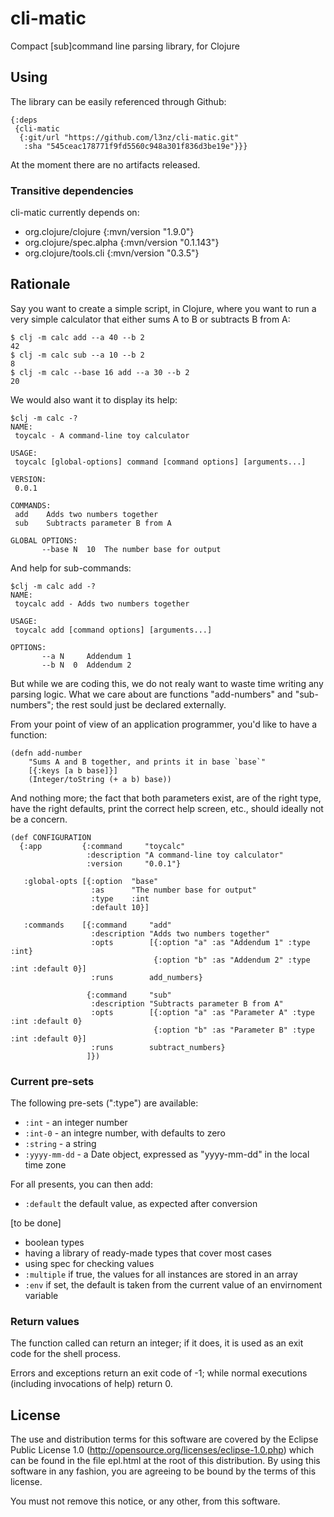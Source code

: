 # cli-matic
Compact [sub]command line parsing library, for Clojure

## Using

The library can be easily referenced through Github:

	{:deps
	 {cli-matic
	  {:git/url "https://github.com/l3nz/cli-matic.git"
	   :sha "545ceac178771f9fd5560c948a301f836d3be19e"}}}

At the moment there are no artifacts released.

### Transitive dependencies

cli-matic currently depends on:

* org.clojure/clojure {:mvn/version "1.9.0"}
* org.clojure/spec.alpha {:mvn/version "0.1.143"}
* org.clojure/tools.cli {:mvn/version "0.3.5"} 


## Rationale

Say you want to create a simple script, in Clojure, where you want
to run a very simple calculator that either sums A to B or subtracts B from A:


	$ clj -m calc add --a 40 --b 2
	42
	$ clj -m calc sub --a 10 --b 2
	8
	$ clj -m calc --base 16 add --a 30 --b 2
	20

We would also want it to display its help:

	$clj -m calc -?
	NAME:
	 toycalc - A command-line toy calculator

	USAGE:
	 toycalc [global-options] command [command options] [arguments...]

	VERSION:
	 0.0.1

	COMMANDS:
	 add    Adds two numbers together
	 sub    Subtracts parameter B from A

	GLOBAL OPTIONS:
	       --base N  10  The number base for output


And help for sub-commands:

	$clj -m calc add -?
	NAME:
	 toycalc add - Adds two numbers together

	USAGE:
	 toycalc add [command options] [arguments...]

	OPTIONS:
	       --a N     Addendum 1
	       --b N  0  Addendum 2

But while we are coding this, we do not realy want to waste time writing any parsing logic.
What we care about are functions "add-numbers" and "sub-numbers"; the rest sould just be declared externally.

From your point of view of an application programmer, you'd like to have a function:

	(defn add-number
		"Sums A and B together, and prints it in base `base`"
		[{:keys [a b base]}]
		(Integer/toString (+ a b) base))

And nothing more; the fact that both parameters exist, are of the right type, have the right defaults, print
the correct help screen, etc., should ideally not be a concern.


	(def CONFIGURATION
	  {:app         {:command     "toycalc"
	                 :description "A command-line toy calculator"
	                 :version     "0.0.1"}

	   :global-opts [{:option  "base"
	                  :as      "The number base for output"
	                  :type    :int
	                  :default 10}]

	   :commands    [{:command     "add"
	                  :description "Adds two numbers together"
	                  :opts        [{:option "a" :as "Addendum 1" :type :int}
	                                {:option "b" :as "Addendum 2" :type :int :default 0}]
	                  :runs        add_numbers}

	                 {:command     "sub"
	                  :description "Subtracts parameter B from A"
	                  :opts        [{:option "a" :as "Parameter A" :type :int :default 0}
	                                {:option "b" :as "Parameter B" :type :int :default 0}]
	                  :runs        subtract_numbers}
	                 ]})

### Current pre-sets

The following pre-sets (":type") are available:

* `:int` - an integer number
* `:int-0` - an integre number, with defaults to zero
* `:string` - a string
* `:yyyy-mm-dd` - a Date object, expressed as "yyyy-mm-dd" in the local time zone

For all presents, you can then add:

* `:default` the default value, as expected after conversion

[to be done]

* boolean types
* having a library of ready-made types that cover most cases
* using spec for checking values
* `:multiple` if true, the values for all instances are stored in an array
* `:env` if set, the default is taken from the current value of an envirnoment variable


### Return values

The function called can return an integer; if it does, it is used as an exit code
for the shell process.

Errors and exceptions return an exit code of -1; while normal executions (including invocations 
of help) return 0.









## License

The use and distribution terms for this software are covered by the
Eclipse Public License 1.0 (http://opensource.org/licenses/eclipse-1.0.php)
which can be found in the file epl.html at the root of this distribution.
By using this software in any fashion, you are agreeing to be bound by
the terms of this license.

You must not remove this notice, or any other, from this software.

